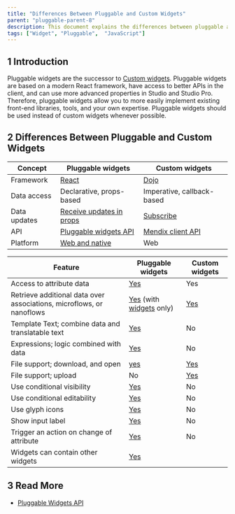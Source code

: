 ```yaml
---
title: "Differences Between Pluggable and Custom Widgets"
parent: "pluggable-parent-8"
description: This document explains the differences between pluggable and custom widgets.
tags: ["Widget", "Pluggable",  "JavaScript"]
---
```


## 1 Introduction

Pluggable widgets are the successor to [Custom widgets](/howto8/extensibility/widget-development). Pluggable widgets are based on a modern React framework, have access to better APIs in the client, and can use more advanced properties in Studio and Studio Pro. Therefore, pluggable widgets allow you to more easily implement existing front-end libraries, tools, and your own expertise. Pluggable widgets should be used instead of custom widgets whenever possible.

## 2 Differences Between Pluggable and Custom Widgets

| Concept      | Pluggable widgets                                                                                     | Custom widgets                                                           |
| ------------ | ----------------------------------------------------------------------------------------------------- | ------------------------------------------------------------------------ |
| Framework    | [React](/apidocs-mxsdk/apidocs/pluggable-widgets#client-component)                                                                         | [Dojo](/howto8/extensibility/widget-development#dojo)                 |
| Data access  | Declarative, props-based                                                                              | Imperative, callback-based                                               |
| Data updates | [Receive updates in props](/apidocs-mxsdk/apidocs/client-apis-for-pluggable-widgets#dynamic-value) | [Subscribe](https://apidocs.rnd.mendix.com/8/client/mx.data.html#.subscribe) |
| API          | [Pluggable widgets API](/apidocs-mxsdk/apidocs/pluggable-widgets)                                     | [Mendix client API](https://apidocs.rnd.mendix.com/8/client/index.html)                |
| Platform     | [Web and native](/apidocs-mxsdk/apidocs/pluggable-widgets#widget-description)                                                            | Web                                                                      |

| Feature                                                           | Pluggable widgets                                    | Custom widgets                                                        |
| ----------------------------------------------------------------- | ---------------------------------------------------- | --------------------------------------------------------------------- |
| Access to attribute data                                          | [Yes](/apidocs-mxsdk/apidocs/property-types-pluggable-widgets#attribute)    | Yes                                                                   |
| Retrieve additional data over associations, microflows, or nanoflows | [Yes](/apidocs-mxsdk/apidocs/property-types-pluggable-widgets#datasource) (with [widgets](/apidocs-mxsdk/apidocs/property-types-pluggable-widgets#widgets) only)   | [Yes](https://apidocs.rnd.mendix.com/8/client/mx.data.html#.get)          |  |
| Template Text; combine data and translatable text                 | [Yes](/apidocs-mxsdk/apidocs/property-types-pluggable-widgets#texttemplate) | No                                                                    |
| Expressions; logic combined with data                             | [Yes](/apidocs-mxsdk/apidocs/property-types-pluggable-widgets#expression)   | No                                                                    |
| File support; download, and open                           | [yes](/apidocs-mxsdk/apidocs/property-types-pluggable-widgets#file)                                                   | [Yes](https://apidocs.rnd.mendix.com/8/client/mx.data.html#.saveDocument) |
| File support; upload                          | No                                                   | [Yes](https://apidocs.rnd.mendix.com/8/client/mx.data.html#.saveDocument) |
| Use conditional visibility                                        | [Yes](/apidocs-mxsdk/apidocs/property-types-pluggable-widgets#visibility)   | No                                                                    |
| Use conditional editability                                       | [Yes](/apidocs-mxsdk/apidocs/property-types-pluggable-widgets#editability)  | No                                                                    |
| Use glyph icons                                                   | [Yes](/apidocs-mxsdk/apidocs/property-types-pluggable-widgets#icon)         | No                                                                    |
| Show input label                                                  | [Yes](/apidocs-mxsdk/apidocs/property-types-pluggable-widgets#label)        | No                                                                    |
| Trigger an action on change of attribute                          | [Yes](/apidocs-mxsdk/apidocs/property-types-pluggable-widgets#attribute)    | No                                                                    |
| Widgets can contain other widgets                                 | [Yes](/apidocs-mxsdk/apidocs/property-types-pluggable-widgets#widgets)   


## 3 Read More

* [Pluggable Widgets API](/apidocs-mxsdk/apidocs/pluggable-widgets)
